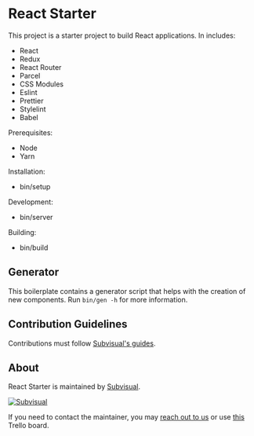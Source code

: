 React Starter
=============

This project is a starter project to build React applications. In includes:

* React
* Redux
* React Router
* Parcel
* CSS Modules
* Eslint
* Prettier
* Stylelint
* Babel

Prerequisites:

* Node
* Yarn

Installation:

* bin/setup

Development:

* bin/server

Building:

* bin/build

Generator
---------

This boilerplate contains a generator script that helps with the creation of
new components. Run `bin/gen -h` for more information.

Contribution Guidelines
-----------------------

Contributions must follow [Subvisual's guides](https://github.com/subvisual/guides).

About
-----

React Starter is maintained by [Subvisual](http://subvisual.co).

[![Subvisual](https://raw.githubusercontent.com/subvisual/guides/master/github/templates/subvisual_logo_with_name.png)](http://subvisual.co)

If you need to contact the maintainer, you may <a href="mailto:contact@subvisual.co">reach out to us</a> or use [this](https://trello.com/b/svB6ZSce/areas-of-responsability-dris) Trello board.
